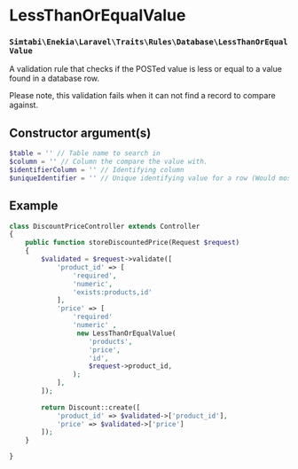 # LessThanOrEqualValue
### `Simtabi\Enekia\Laravel\Traits\Rules\Database\LessThanOrEqualValue`

A validation rule that checks if the POSTed value is less or equal to a value found in a database row.

Please note, this validation fails when it can not find a record to compare against.

## Constructor argument(s)

```php
$table = '' // Table name to search in
$column = '' // Column the compare the value with.
$identifierColumn = '' // Identifying column
$uniqueIdentifier = '' // Unique identifying value for a row (Would most likely be a primary key value)
```

## Example

```php
class DiscountPriceController extends Controller 
{
    public function storeDiscountedPrice(Request $request)
    {
        $validated = $request->validate([
            'product_id' => [
                'required',
                'numeric',
                'exists:products,id'
            ],
            'price' => [
                'required'
                'numeric' ,
                 new LessThanOrEqualValue(
                    'products',
                    'price',
                    'id',
                    $request->product_id,
                );
            ],
        ]);
        
        return Discount::create([
            'product_id' => $validated->['product_id'],
            'price' => $validated->['price']
        ]);
    }

}
```